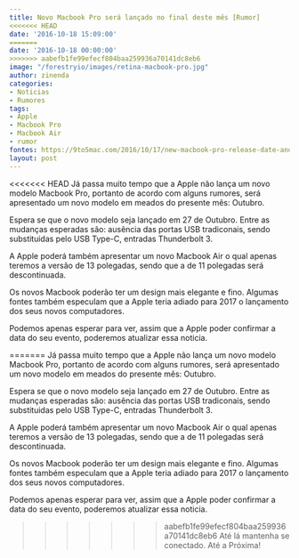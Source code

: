 ```yaml
---
title: Novo Macbook Pro será lançado no final deste mês [Rumor]
<<<<<<< HEAD
date: '2016-10-18 15:09:00'
=======
date: '2016-10-18 00:00:00'
>>>>>>> aabefb1fe99efecf804baa259936a70141dc8eb6
image: "/forestryio/images/retina-macbook-pro.jpg"
author: zinenda
categories:
- Noticias
- Rumores
tags:
- Apple
- Macbook Pro
- Macbook Air
- rumor
fontes: https://9to5mac.com/2016/10/17/new-macbook-pro-release-date-and-announcement/
layout: post
---
```

<<<<<<< HEAD
Já passa muito tempo que a Apple não lança um novo modelo Macbook Pro, portanto de acordo com alguns rumores, será apresentado um novo modelo em meados do presente mês: Outubro.

Espera se que o novo modelo seja lançado em 27 de Outubro. Entre as mudanças esperadas são: ausência das portas USB tradiconais, sendo substituidas pelo USB Type-C, entradas Thunderbolt 3.

A Apple poderá também apresentar um novo Macbook Air o qual apenas teremos a versão de 13 polegadas, sendo que a de 11 polegadas será descontinuada.

Os novos Macbook poderão ter um design mais elegante e fino. Algumas fontes também especulam que a Apple teria adiado para 2017 o lançamento dos seus novos computadores.

Podemos apenas esperar para ver, assim que a Apple poder confirmar a data do seu evento, poderemos atualizar essa noticia.

=======
Já passa muito tempo que a Apple não lança um novo modelo Macbook Pro, portanto de acordo com alguns rumores, será apresentado um novo modelo em meados do presente mês: Outubro.

Espera se que o novo modelo seja lançado em 27 de Outubro. Entre as mudanças esperadas são: ausência das portas USB tradiconais, sendo substituidas pelo USB Type-C, entradas Thunderbolt 3.

A Apple poderá também apresentar um novo Macbook Air o qual apenas teremos a versão de 13 polegadas, sendo que a de 11 polegadas será descontinuada.

Os novos Macbook poderão ter um design mais elegante e fino. Algumas fontes também especulam que a Apple teria adiado para 2017 o lançamento dos seus novos computadores.

Podemos apenas esperar para ver, assim que a Apple poder confirmar a data do seu evento, poderemos atualizar essa noticia.

>>>>>>> aabefb1fe99efecf804baa259936a70141dc8eb6
Até lá mantenha se conectado. Até a Próxima!